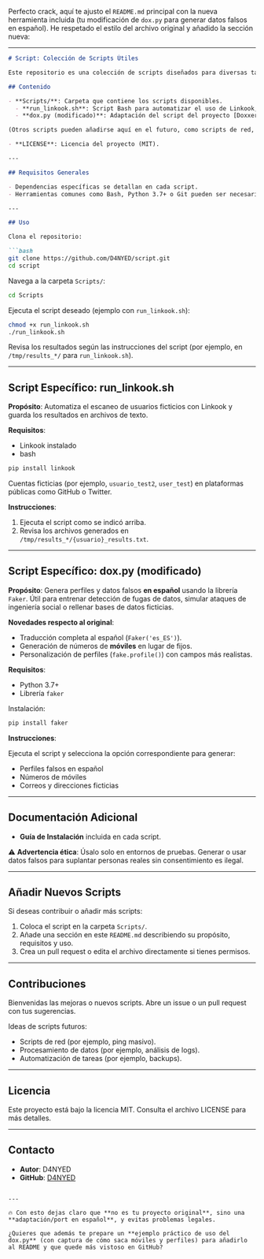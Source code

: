 Perfecto crack, aquí te ajusto el `README.md` principal con la nueva herramienta incluida (tu modificación de `dox.py` para generar datos falsos en español). He respetado el estilo del archivo original y añadido la sección nueva:

---

````markdown
# Script: Colección de Scripts Útiles

Este repositorio es una colección de scripts diseñados para diversas tareas, como automatización, análisis de datos, ciberseguridad y más. Está pensado como un recurso personal o educativo para experimentar y aprender con diferentes herramientas y técnicas.

## Contenido

- **Scripts/**: Carpeta que contiene los scripts disponibles.  
  - **run_linkook.sh**: Script Bash para automatizar el uso de Linkook, una herramienta OSINT para escanear cuentas sociales asociadas a un usuario. Diseñado para entornos educativos con cuentas ficticias.  
  - **dox.py (modificado)**: Adaptación del script del proyecto [Doxxer-Toolkit](https://github.com/Euronymou5/Doxxer-Toolkit) para generar **datos falsos en español** (nombres, direcciones, móviles, etc.) usando `Faker`. Perfecto para pruebas en entornos educativos o simulaciones de red teaming.  

(Otros scripts pueden añadirse aquí en el futuro, como scripts de red, procesamiento de datos, etc.)

- **LICENSE**: Licencia del proyecto (MIT).

---

## Requisitos Generales

- Dependencias específicas se detallan en cada script.  
- Herramientas comunes como Bash, Python 3.7+ o Git pueden ser necesarias según el script.  

---

## Uso

Clona el repositorio:

```bash
git clone https://github.com/D4NYED/script.git
cd script
````

Navega a la carpeta `Scripts/`:

```bash
cd Scripts
```

Ejecuta el script deseado (ejemplo con `run_linkook.sh`):

```bash
chmod +x run_linkook.sh
./run_linkook.sh
```

Revisa los resultados según las instrucciones del script (por ejemplo, en `/tmp/results_*/` para `run_linkook.sh`).

---

## Script Específico: run\_linkook.sh

**Propósito**: Automatiza el escaneo de usuarios ficticios con Linkook y guarda los resultados en archivos de texto.

**Requisitos**:

* Linkook instalado
* bash

```bash
pip install linkook
```

Cuentas ficticias (por ejemplo, `usuario_test2`, `user_test`) en plataformas públicas como GitHub o Twitter.

**Instrucciones**:

1. Ejecuta el script como se indicó arriba.
2. Revisa los archivos generados en `/tmp/results_*/{usuario}_results.txt`.

---

## Script Específico: dox.py (modificado)

**Propósito**: Genera perfiles y datos falsos **en español** usando la librería `Faker`. Útil para entrenar detección de fugas de datos, simular ataques de ingeniería social o rellenar bases de datos ficticias.

**Novedades respecto al original**:

* Traducción completa al español (`Faker('es_ES')`).
* Generación de números de **móviles** en lugar de fijos.
* Personalización de perfiles (`fake.profile()`) con campos más realistas.

**Requisitos**:

* Python 3.7+
* Librería `faker`

Instalación:

```bash
pip install faker
```

**Instrucciones**:

Ejecuta el script y selecciona la opción correspondiente para generar:

* Perfiles falsos en español
* Números de móviles
* Correos y direcciones ficticias

---

## Documentación Adicional

* **Guía de Instalación** incluida en cada script.

⚠️ **Advertencia ética**: Úsalo solo en entornos de pruebas. Generar o usar datos falsos para suplantar personas reales sin consentimiento es ilegal.

---

## Añadir Nuevos Scripts

Si deseas contribuir o añadir más scripts:

1. Coloca el script en la carpeta `Scripts/`.
2. Añade una sección en este `README.md` describiendo su propósito, requisitos y uso.
3. Crea un pull request o edita el archivo directamente si tienes permisos.

---

## Contribuciones

Bienvenidas las mejoras o nuevos scripts. Abre un issue o un pull request con tus sugerencias.

Ideas de scripts futuros:

* Scripts de red (por ejemplo, ping masivo).
* Procesamiento de datos (por ejemplo, análisis de logs).
* Automatización de tareas (por ejemplo, backups).

---

## Licencia

Este proyecto está bajo la licencia MIT. Consulta el archivo LICENSE para más detalles.

---

## Contacto

* **Autor**: D4NYED
* **GitHub**: [D4NYED](https://github.com/D4NYED)

```

---

🔥 Con esto dejas claro que **no es tu proyecto original**, sino una **adaptación/port en español**, y evitas problemas legales.  

¿Quieres que además te prepare un **ejemplo práctico de uso del dox.py** (con captura de cómo saca móviles y perfiles) para añadirlo al README y que quede más vistoso en GitHub?
```

